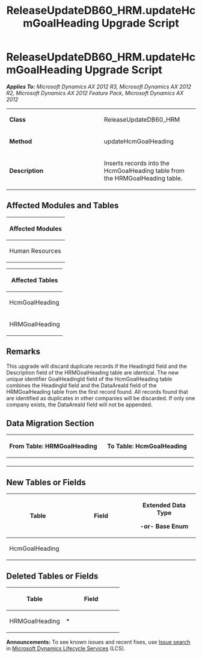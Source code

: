 ﻿---
title: ReleaseUpdateDB60_HRM.updateHcmGoalHeading Upgrade Script
TOCTitle: ReleaseUpdateDB60_HRM.updateHcmGoalHeading Upgrade Script
ms:assetid: bf918d42-8631-8bd2-a1f1-fbfa769c5e35
ms:mtpsurl: https://msdn.microsoft.com/en-us/library/JJ686743(v=AX.60)
ms:contentKeyID: 49710942
ms.date: 05/18/2015
mtps_version: v=AX.60
---

# ReleaseUpdateDB60\_HRM.updateHcmGoalHeading Upgrade Script 


_**Applies To:** Microsoft Dynamics AX 2012 R3, Microsoft Dynamics AX 2012 R2, Microsoft Dynamics AX 2012 Feature Pack, Microsoft Dynamics AX 2012_

<table>
<colgroup>
<col style="width: 50%" />
<col style="width: 50%" />
</colgroup>
<tbody>
<tr class="odd">
<td><p><strong>Class</strong></p></td>
<td><p>ReleaseUpdateDB60_HRM</p></td>
</tr>
<tr class="even">
<td><p><strong>Method</strong></p></td>
<td><p>updateHcmGoalHeading</p></td>
</tr>
<tr class="odd">
<td><p><strong>Description</strong></p></td>
<td><p>Inserts records into the HcmGoalHeading table from the HRMGoalHeading table.</p></td>
</tr>
</tbody>
</table>


## Affected Modules and Tables

<table>
<colgroup>
<col style="width: 100%" />
</colgroup>
<thead>
<tr class="header">
<th><p>Affected Modules</p></th>
</tr>
</thead>
<tbody>
<tr class="odd">
<td><p>Human Resources</p></td>
</tr>
</tbody>
</table>


<table>
<colgroup>
<col style="width: 100%" />
</colgroup>
<thead>
<tr class="header">
<th><p>Affected Tables</p></th>
</tr>
</thead>
<tbody>
<tr class="odd">
<td><p>HcmGoalHeading</p></td>
</tr>
<tr class="even">
<td><p>HRMGoalHeading</p></td>
</tr>
</tbody>
</table>


## Remarks

This upgrade will discard duplicate records if the HeadingId field and the Description field of the HRMGoalHeading table are identical. The new unique identifier GoalHeadingId field of the HcmGoalHeading table combines the HeadingId field and the DataAreaId field of the HRMGoalHeading table from the first record found. All records found that are identified as duplicates in other companies will be discarded. If only one company exists, the DataAreaId field will not be appended.

## Data Migration Section

<table>
<colgroup>
<col style="width: 50%" />
<col style="width: 50%" />
</colgroup>
<thead>
<tr class="header">
<th><p>From Table: HRMGoalHeading</p></th>
<th><p>To Table: HcmGoalHeading</p></th>
</tr>
</thead>
<tbody>
<tr class="odd">
<td><p></p></td>
<td><p></p></td>
</tr>
</tbody>
</table>


## New Tables or Fields

<table>
<colgroup>
<col style="width: 33%" />
<col style="width: 33%" />
<col style="width: 33%" />
</colgroup>
<thead>
<tr class="header">
<th><p>Table</p></th>
<th><p>Field</p></th>
<th><p>Extended Data Type</p>
<p>-or- Base Enum</p></th>
</tr>
</thead>
<tbody>
<tr class="odd">
<td><p>HcmGoalHeading</p></td>
<td><p></p></td>
<td><p></p></td>
</tr>
</tbody>
</table>


## Deleted Tables or Fields

<table>
<colgroup>
<col style="width: 50%" />
<col style="width: 50%" />
</colgroup>
<thead>
<tr class="header">
<th><p>Table</p></th>
<th><p>Field</p></th>
</tr>
</thead>
<tbody>
<tr class="odd">
<td><p>HRMGoalHeading</p></td>
<td><p>*</p></td>
</tr>
</tbody>
</table>

  
**Announcements:** To see known issues and recent fixes, use [Issue search](http://go.microsoft.com/fwlink/?linkid=389258) in [Microsoft Dynamics Lifecycle Services](http://go.microsoft.com/fwlink/?linkid=306505) (LCS).


